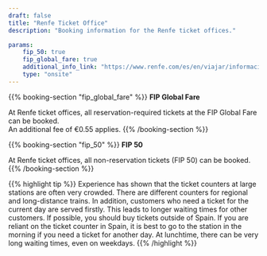 ```yaml
---
draft: false
title: "Renfe Ticket Office"
description: "Booking information for the Renfe ticket offices."

params:
    fip_50: true
    fip_global_fare: true
    additional_info_link: "https://www.renfe.com/es/en/viajar/informacion-util/-donde-comprar-"
    type: "onsite"
---
```


{{% booking-section "fip_global_fare" %}}
**FIP Global Fare**

At Renfe ticket offices, all reservation-required tickets at the FIP Global Fare can be booked. \
An additional fee of €0.55 applies.
{{% /booking-section %}}

{{% booking-section "fip_50" %}}
**FIP 50**

At Renfe ticket offices, all non-reservation tickets (FIP 50) can be booked.
{{% /booking-section %}}

{{% highlight tip %}}
Experience has shown that the ticket counters at large stations are often very crowded. There are different counters for regional and long-distance trains. In addition, customers who need a ticket for the current day are served firstly. This leads to longer waiting times for other customers. If possible, you should buy tickets outside of Spain. If you are reliant on the ticket counter in Spain, it is best to go to the station in the morning if you need a ticket for another day. At lunchtime, there can be very long waiting times, even on weekdays.
{{% /highlight %}}
